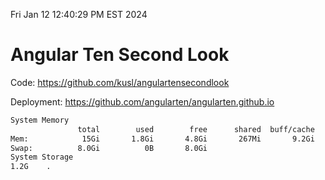 Fri Jan 12 12:40:29 PM EST 2024

# Angular Ten Second Look

Code: https://github.com/kusl/angulartensecondlook

Deployment: https://github.com/angularten/angularten.github.io

```bash
System Memory
               total        used        free      shared  buff/cache   available
Mem:            15Gi       1.8Gi       4.8Gi       267Mi       9.2Gi        13Gi
Swap:          8.0Gi          0B       8.0Gi
System Storage
1.2G	.
